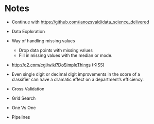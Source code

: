 Notes
=====

- Continue with https://github.com/ianozsvald/data_science_delivered

- Data Exploration

- Way of handling missing values
    - Drop data points with missing values
    - Fill in missing values with the median or mode.

- http://c2.com/cgi/wiki?DoSimpleThings (KISS)

- Even single digit or decimal digit improvements in the score of a classifier
can have a dramatic effect on a department’s efficiency.

- Cross Validation

- Grid Search

- One Vs One

- Pipelines
